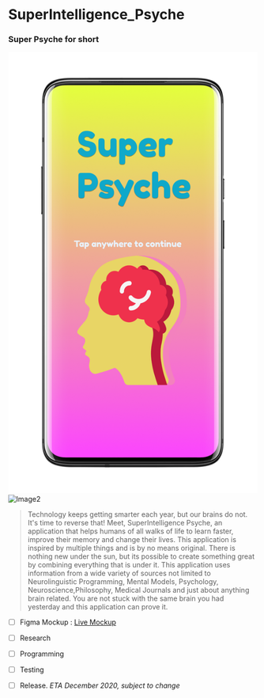 # SuperIntelligence_Psyche
### Super Psyche for short

![Image1](Images/1595285323180.png) ![Image2](1595285353178.png)

> Technology keeps getting smarter each year, but our brains do not. It's time to reverse that! Meet, SuperIntelligence Psyche, an application that helps humans of all walks of life to learn faster, improve their memory and change their lives. This application is inspired by multiple things and is by no means original. There is nothing new under the sun, but its possible to create something great by combining everything that is under it. This application uses information from a wide variety of sources not limited to Neurolinguistic Programming, Mental Models, Psychology, Neuroscience,Philosophy, Medical Journals and just about anything brain related. You are not stuck with the same brain you had yesterday and this application can prove it. 

- [ ] Figma Mockup <!-- ![Image name](/images/image.png) or (link to image.png) --> : [Live Mockup](https://www.figma.com/file/zN98jDnM9LpLAe7RxeCYaq/Super-Psyche?node-id=0%3A1)

- [ ] Research

- [ ] Programming

- [ ] Testing

- [ ] Release.   *ETA December 2020, subject to change*
